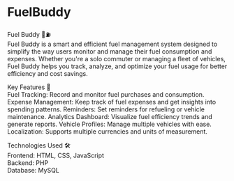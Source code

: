 # FuelBuddy
Fuel Buddy 🚗⛽️
<br>
Fuel Buddy is a smart and efficient fuel management system designed to simplify the way users monitor and manage their fuel consumption and expenses. Whether you're a solo commuter or managing a fleet of vehicles, Fuel Buddy helps you track, analyze, and optimize your fuel usage for better efficiency and cost savings.

Key Features 🌟
<br>
Fuel Tracking: Record and monitor fuel purchases and consumption.
Expense Management: Keep track of fuel expenses and get insights into spending patterns.
Reminders: Set reminders for refueling or vehicle maintenance.
Analytics Dashboard: Visualize fuel efficiency trends and generate reports.
Vehicle Profiles: Manage multiple vehicles with ease.
Localization: Supports multiple currencies and units of measurement.

Technologies Used 🛠️
<br>
Frontend: HTML, CSS, JavaScript
<br>
Backend: PHP
<br>
Database: MySQL
  
